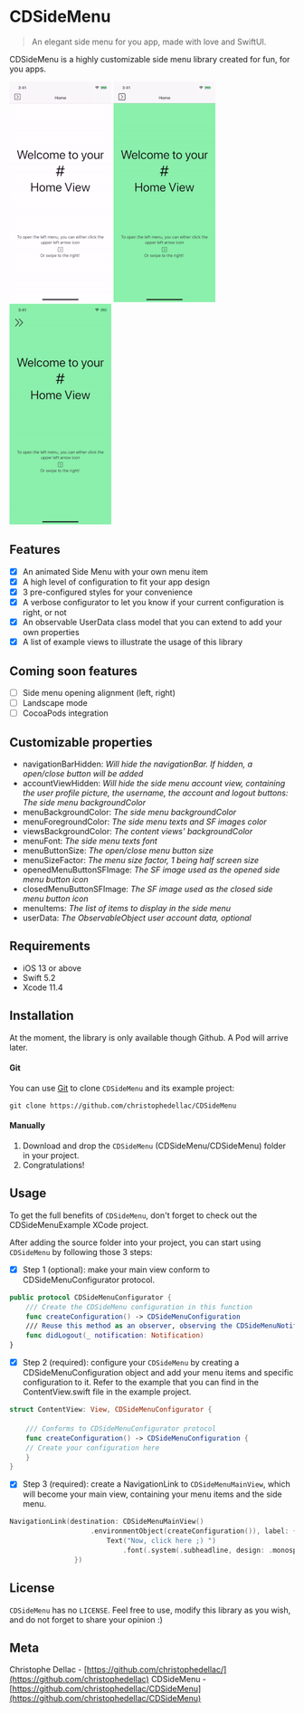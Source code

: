 # CDSideMenu
> An elegant side menu for you app, made with love and SwiftUI.

CDSideMenu is a highly customizable side menu library created for fun, for you apps. 

![](demo_basic.gif) ![](demo_favorite.gif) ![](demo_custom.gif)

## Features

- [x] An animated Side Menu with your own menu item
- [x] A high level of configuration to fit your app design
- [x] 3 pre-configured styles for your convenience
- [x] A verbose configurator to let you know if your current configuration is right, or not
- [x] An observable UserData class model that you can extend to add your own properties
- [x] A list of example views to illustrate the usage of this library

## Coming soon features

- [ ] Side menu opening alignment (left, right)
- [ ] Landscape mode
- [ ] CocoaPods integration

## Customizable properties

- navigationBarHidden: *Will hide the navigationBar. If hidden, a open/close button will be added*
- accountViewHidden: *Will hide the side menu account view, containing the user profile picture, the username, the account and logout buttons: The side menu backgroundColor*
- menuBackgroundColor: *The side menu backgroundColor*
- menuForegroundColor: *The side menu texts and SF images color*
- viewsBackgroundColor: *The content views' backgroundColor*
- menuFont: *The side menu texts font*
- menuButtonSize: *The open/close menu button size*
- menuSizeFactor: *The menu size factor, 1 being half screen size*
- openedMenuButtonSFImage: *The SF image used as the opened side menu button icon*
- closedMenuButtonSFImage: *The SF image used as the closed side menu button icon*
- menuItems: *The list of items to display in the side menu*
- userData: *The ObservableObject user account data, optional*

## Requirements

- iOS 13 or above
- Swift 5.2
- Xcode 11.4

## Installation

At the moment, the library is only available though Github. A Pod will arrive later.

#### Git

You can use [Git](https://git-scm.com/) to clone `CDSideMenu` and its example project:

```git
git clone https://github.com/christophedellac/CDSideMenu
```

#### Manually

1. Download and drop the `CDSideMenu` (CDSideMenu/CDSideMenu) folder in your project.  
2. Congratulations!  

## Usage

To get the full benefits of `CDSideMenu`, don't forget to check out the CDSideMenuExample XCode project. 

After adding the source folder into your project, you can start using `CDSideMenu` by following those 3 steps:

- [x] Step 1 (optional): make your main view conform to CDSideMenuConfigurator protocol. 
``` swift
public protocol CDSideMenuConfigurator {
    /// Create the CDSideMenu configuration in this function
    func createConfiguration() -> CDSideMenuConfiguration
    /// Reuse this method as an observer, observing the CDSideMenuNotification.logout.rawValue notification name
    func didLogout(_ notification: Notification)
}
```
- [x] Step 2 (required): configure your `CDSideMenu` by creating a CDSideMenuConfiguration object and add your menu items and specific configuration to it. Refer to the example that you can find in the ContentView.swift file in the example project. 
``` swift
struct ContentView: View, CDSideMenuConfigurator {
    
    /// Conforms to CDSideMenuConfigurator protocol
    func createConfiguration() -> CDSideMenuConfiguration { 
    // Create your configuration here
    }
}
```

- [x] Step 3 (required): create a NavigationLink to `CDSideMenuMainView`, which will become your main view, containing your menu items and the side menu.

``` swift
NavigationLink(destination: CDSideMenuMainView()
                    .environmentObject(createConfiguration()), label: {
                        Text("Now, click here ;) ")
                            .font(.system(.subheadline, design: .monospaced))
                })
```

## License

`CDSideMenu` has no ``LICENSE``. Feel free to use, modify this library as you wish, and do not forget to share your opinion :)

## Meta

Christophe Dellac - [https://github.com/christophedellac/](https://github.com/christophedellac)
CDSideMenu - [https://github.com/christophedellac/CDSideMenu](https://github.com/christophedellac/CDSideMenu)
